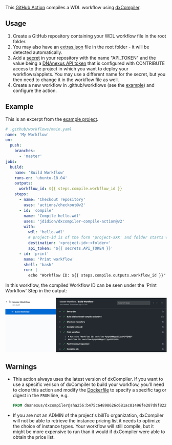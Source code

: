 This [GitHub Action](https://help.github.com/en/actions) compiles a WDL workflow using [dxCompiler](https://github.com/dnanexus/dxCompiler).

## Usage

1. Create a GitHub repository containing your WDL workflow file in the root folder.
2. You may also have an [extras.json](https://github.com/dnanexus/dxCompiler/blob/master/doc/ExpertOptions.md#setting-dnanexus-specific-attributes-in-extrasjson) file in the root folder - it will be detected automatically.
3. Add a [secret](https://help.github.com/en/actions/configuring-and-managing-workflows/creating-and-storing-encrypted-secrets) in your repository with the name "API_TOKEN" and the value being a [DNAnexus API token](https://documentation.dnanexus.com/developer/api/authentication) that is configured with CONTRIBUTE access to the project in which you want to deploy your workflows/applets. You may use a different name for the secret, but you then need to change it in the workflow file as well.
4. Create a new workflow in .github/workflows (see the [example](#example)) and configure the action.

## Example

This is an excerpt from the [example project](example/).

```yaml
# .github/workflows/main.yaml
name: 'My Workflow'
on:
  push:
    branches:
      - 'master'
jobs:
  build:
    name: 'Build Workflow'
    runs-on: 'ubuntu-18.04'
    outputs:
      workflow_id: ${{ steps.compile.workflow_id }}
    steps:
      - name: 'Checkout repository'
        uses: 'actions/checkout@v2'
      - id: 'compile'
        name: 'Compile hello.wdl'
        uses: 'jdidion/dxcompiler-compile-action@v2'
        with:
          wdl: 'hello.wdl'
          # project-id is of the form 'project-XXX' and folder starts with '/'
          destination: '<project-id>:<folder>'
          api_token: '${{ secrets.API_TOKEN }}'
      - id: 'print'
        name: 'Print workflow'
        shell: 'bash'
        run: |
          echo "Workflow ID: ${{ steps.compile.outputs.workflow_id }}"
```

In this workflow, the compiled Workflow ID can be seen under the 'Print Workflow' Step in the output:

![](assets/screenshot.png)

## Warnings

* This action always uses the latest version of dxCompiler. If you want to use a specific verison of dxCompiler to build your workflow, you'll need to clone this action and modify the [Dockerfile](Dockerfile) to specify a specific tag or digest in the `FROM` line, e.g.
    ```Dockerfile
    FROM dnanexus/dxcompiler@sha256:b475c64898626c681ac81496fe287d9f822f9d27eea448793dfe04f5eca77280
    ```
* If you are not an ADMIN of the project's billTo organization, dxCompiler will not be able to retrieve the instance pricing list it needs to optimize the choice of instance types. Your workflow will still compile, but it might be more expensive to run than it would if dxCompiler were able to obtain the price list.
